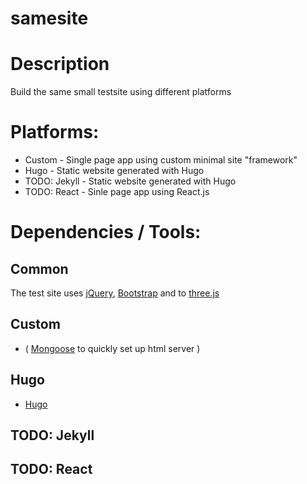 # samesite

# Description

Build the same small testsite using different platforms

# Platforms:

* Custom - Single page app using custom minimal site "framework"
* Hugo - Static website generated with Hugo
* TODO: Jekyll - Static website generated with Hugo
* TODO: React - Sinle page app using React.js

# Dependencies / Tools:

## Common

The test site uses [jQuery](https://jquery.com/), [Bootstrap](http://getbootstrap.com/) and to [three.js](https://threejs.org/)

## Custom

* ( [Mongoose](https://github.com/cesanta/mongoose) to quickly set up html server )

## Hugo

* [Hugo](https://gohugo.io/overview/introduction/)

## TODO: Jekyll

## TODO: React
